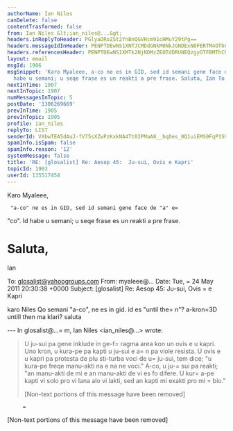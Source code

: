 ```yaml
---
authorName: Ian Niles
canDelete: false
contentTrasformed: false
from: Ian Niles &lt;ian_niles@...&gt;
headers.inReplyToHeader: PGlyaDRoZSt2YnBnQGVHcm91cHMuY29tPg==
headers.messageIdInHeader: PENPTDEwNS1XNTJCMDdGNkM0NkJGNDExN0FERTM4OThCNzUwQHBoeC5nYmw+
headers.referencesHeader: PENPTDEwNS1XMTk2NjNDMzZEOTdDRUNEQzgyOTFBMThCNzIwQHBoeC5nYmw+LDxpcmg0aGUrdmJwZ0BlR3JvdXBzLmNvbT4=
layout: email
msgId: 1906
msgSnippet: 'Karo Myaleee, a-co ne es in GID, sed id semani gene face de a e co .  Id
  habe u semani; u seqe frase es un reakti a pre frase. Saluta, Ian To:'
nextInTime: 1907
nextInTopic: 1907
numMessagesInTopic: 5
postDate: '1306269669'
prevInTime: 1905
prevInTopic: 1905
profile: ian_niles
replyTo: LIST
senderId: VXbwTEA5dAuJ-fV75sXZwPzKxkNA4Tt02PMaA8__bqOes_0Q1uiEMS9FqP1S9BuBiSXzApdRgr-ZnCgyYfKWERVL8LhoS8En
spamInfo.isSpam: false
spamInfo.reason: '12'
systemMessage: false
title: 'RE: [glosalist] Re: Aesop 45:  Ju-sui, Ovis e Kapri'
topicId: 1903
userId: 135517454
---
```



Karo Myaleee,
 
     "a-co" ne es in GID, sed id semani gene face de "a" e=
 "co".  Id habe u semani; u seqe frase es un reakti a pre frase.
 
Saluta,
=
Ian  
 


To: glosalist@yahoogroups.com
From: myaleee@...
Date: Tue, =
24 May 2011 20:30:38 +0000
Subject: [glosalist] Re: Aesop 45: Ju-sui, Ovis =
e Kapri


  



karo Niles
Qo semani "a-co", ne es in gid. id es "until the=
n"? a-kron=3D untill then ma klari?
saluta

--- In glosalist@...=
m, Ian Niles <ian_niles@...> wrote:
>
> 
> U ju-sui pa gene inklude in ge-f=
ragma area kon un ovis e u kapri. Uno kron, u kura-pe pa kapti u ju-sui e a=
n pa viole resista. U ovis e u kapri pa protesta de plu sti-turba voci de u=
 ju-sui, tem dice; "u kura-pe freqe manu-akti na e na ne voci." A-co, u ju-=
sui pa reakti; "an manu-akti de mi e an manu-akti de vi es fo difere. U kur=
a-pe kapti vi solo pro vi lana alo vi lakti, sed an kapti mi exakti pro mi =
bio." 
> 
> [Non-text portions of this message have been removed]
>



 		 =
	   		  

[Non-text portions of this message have been removed]


